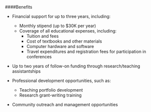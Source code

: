####Benefits
- Financial support for up to three years, including:
  - Monthly stipend (up to \$30K per year)
  - Coverage of all educational expenses, including:
    - Tuition and fees
    - Cost of textbooks and other materials
    - Computer hardware and software
    - Travel expenditures and registration fees for participation in
    conferences

- Up to two years of follow-on funding through research/teaching
  assistantships
- Professional development opportunities, such as:
  - Teaching portfolio development
  - Research grant-writing training

- Community outreach and management opportunities
<br/>
